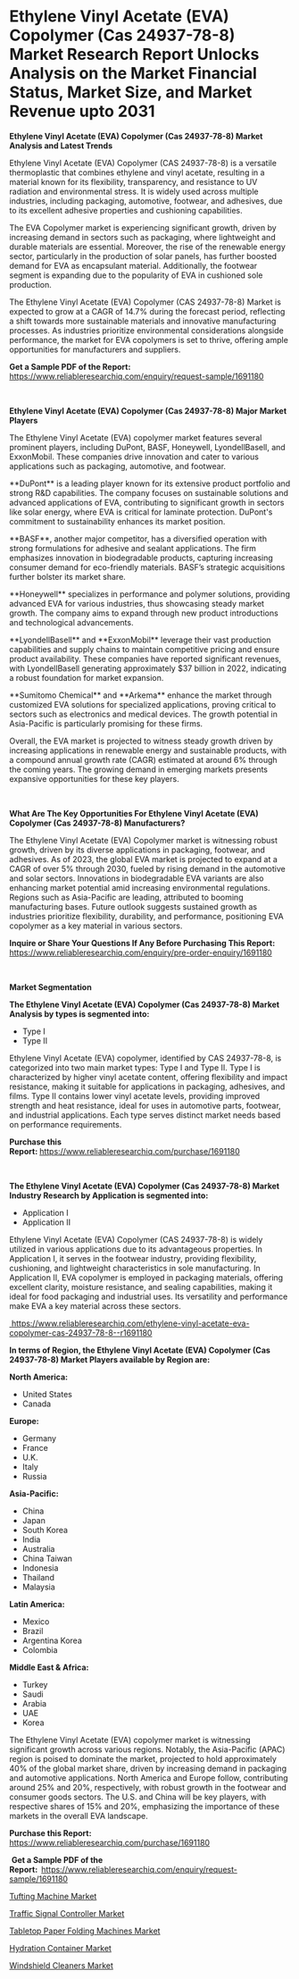 <p><h1>Ethylene Vinyl Acetate (EVA) Copolymer (Cas 24937-78-8) Market Research Report Unlocks Analysis on the Market Financial Status, Market Size, and Market Revenue upto 2031</h1></p><p><strong>Ethylene Vinyl Acetate (EVA) Copolymer (Cas 24937-78-8) Market Analysis and Latest Trends</strong></p>
<p><p>Ethylene Vinyl Acetate (EVA) Copolymer (CAS 24937-78-8) is a versatile thermoplastic that combines ethylene and vinyl acetate, resulting in a material known for its flexibility, transparency, and resistance to UV radiation and environmental stress. It is widely used across multiple industries, including packaging, automotive, footwear, and adhesives, due to its excellent adhesive properties and cushioning capabilities. </p><p>The EVA Copolymer market is experiencing significant growth, driven by increasing demand in sectors such as packaging, where lightweight and durable materials are essential. Moreover, the rise of the renewable energy sector, particularly in the production of solar panels, has further boosted demand for EVA as encapsulant material. Additionally, the footwear segment is expanding due to the popularity of EVA in cushioned sole production.</p><p>The Ethylene Vinyl Acetate (EVA) Copolymer (CAS 24937-78-8) Market is expected to grow at a CAGR of 14.7% during the forecast period, reflecting a shift towards more sustainable materials and innovative manufacturing processes. As industries prioritize environmental considerations alongside performance, the market for EVA copolymers is set to thrive, offering ample opportunities for manufacturers and suppliers.</p></p>
<p><strong>Get a Sample PDF of the Report:&nbsp;</strong> <a href="https://www.reliableresearchiq.com/enquiry/request-sample/1691180?utm_campaign=1461&utm_medium=2&utm_source=Github&utm_content=ia&utm_term=17102024&utm_id=ethylene-vinyl-acetate-eva-copolymer-cas-24937-78-8">https://www.reliableresearchiq.com/enquiry/request-sample/1691180</a></p>
<p>&nbsp;</p>
<p><strong>Ethylene Vinyl Acetate (EVA) Copolymer (Cas 24937-78-8) Major Market Players</strong></p>
<p><p>The Ethylene Vinyl Acetate (EVA) copolymer market features several prominent players, including DuPont, BASF, Honeywell, LyondellBasell, and ExxonMobil. These companies drive innovation and cater to various applications such as packaging, automotive, and footwear.</p><p>**DuPont** is a leading player known for its extensive product portfolio and strong R&D capabilities. The company focuses on sustainable solutions and advanced applications of EVA, contributing to significant growth in sectors like solar energy, where EVA is critical for laminate protection. DuPont's commitment to sustainability enhances its market position.</p><p>**BASF**, another major competitor, has a diversified operation with strong formulations for adhesive and sealant applications. The firm emphasizes innovation in biodegradable products, capturing increasing consumer demand for eco-friendly materials. BASF’s strategic acquisitions further bolster its market share.</p><p>**Honeywell** specializes in performance and polymer solutions, providing advanced EVA for various industries, thus showcasing steady market growth. The company aims to expand through new product introductions and technological advancements.</p><p>**LyondellBasell** and **ExxonMobil** leverage their vast production capabilities and supply chains to maintain competitive pricing and ensure product availability. These companies have reported significant revenues, with LyondellBasell generating approximately $37 billion in 2022, indicating a robust foundation for market expansion.</p><p>**Sumitomo Chemical** and **Arkema** enhance the market through customized EVA solutions for specialized applications, proving critical to sectors such as electronics and medical devices. The growth potential in Asia-Pacific is particularly promising for these firms.</p><p>Overall, the EVA market is projected to witness steady growth driven by increasing applications in renewable energy and sustainable products, with a compound annual growth rate (CAGR) estimated at around 6% through the coming years. The growing demand in emerging markets presents expansive opportunities for these key players.</p></p>
<p>&nbsp;</p>
<p><strong>What Are The Key Opportunities For Ethylene Vinyl Acetate (EVA) Copolymer (Cas 24937-78-8) Manufacturers?</strong></p>
<p><p>The Ethylene Vinyl Acetate (EVA) Copolymer market is witnessing robust growth, driven by its diverse applications in packaging, footwear, and adhesives. As of 2023, the global EVA market is projected to expand at a CAGR of over 5% through 2030, fueled by rising demand in the automotive and solar sectors. Innovations in biodegradable EVA variants are also enhancing market potential amid increasing environmental regulations. Regions such as Asia-Pacific are leading, attributed to booming manufacturing bases. Future outlook suggests sustained growth as industries prioritize flexibility, durability, and performance, positioning EVA copolymer as a key material in various sectors.</p></p>
<p><strong>Inquire or Share Your Questions If Any Before Purchasing This Report:</strong> <a href="https://www.reliableresearchiq.com/enquiry/pre-order-enquiry/1691180?utm_campaign=1461&utm_medium=2&utm_source=Github&utm_content=ia&utm_term=17102024&utm_id=ethylene-vinyl-acetate-eva-copolymer-cas-24937-78-8">https://www.reliableresearchiq.com/enquiry/pre-order-enquiry/1691180</a></p>
<p>&nbsp;</p>
<p><strong>Market Segmentation</strong></p>
<p><strong>The Ethylene Vinyl Acetate (EVA) Copolymer (Cas 24937-78-8) Market Analysis by types is segmented into:</strong></p>
<p><ul><li>Type I</li><li>Type II</li></ul></p>
<p><p>Ethylene Vinyl Acetate (EVA) copolymer, identified by CAS 24937-78-8, is categorized into two main market types: Type I and Type II. Type I is characterized by higher vinyl acetate content, offering flexibility and impact resistance, making it suitable for applications in packaging, adhesives, and films. Type II contains lower vinyl acetate levels, providing improved strength and heat resistance, ideal for uses in automotive parts, footwear, and industrial applications. Each type serves distinct market needs based on performance requirements.</p></p>
<p><strong>Purchase this Report:&nbsp;</strong><a href="https://www.reliableresearchiq.com/purchase/1691180?utm_campaign=1461&utm_medium=2&utm_source=Github&utm_content=ia&utm_term=17102024&utm_id=ethylene-vinyl-acetate-eva-copolymer-cas-24937-78-8">https://www.reliableresearchiq.com/purchase/1691180</a></p>
<p>&nbsp;</p>
<p><strong>The Ethylene Vinyl Acetate (EVA) Copolymer (Cas 24937-78-8) Market Industry Research by Application is segmented into:</strong></p>
<p><ul><li>Application I</li><li>Application II</li></ul></p>
<p><p>Ethylene Vinyl Acetate (EVA) Copolymer (CAS 24937-78-8) is widely utilized in various applications due to its advantageous properties. In Application I, it serves in the footwear industry, providing flexibility, cushioning, and lightweight characteristics in sole manufacturing. In Application II, EVA copolymer is employed in packaging materials, offering excellent clarity, moisture resistance, and sealing capabilities, making it ideal for food packaging and industrial uses. Its versatility and performance make EVA a key material across these sectors.</p></p>
<p><a href="https://www.reliableresearchiq.com/ethylene-vinyl-acetate-eva-copolymer-cas-24937-78-8--r1691180?utm_campaign=1461&utm_medium=2&utm_source=Github&utm_content=ia&utm_term=17102024&utm_id=ethylene-vinyl-acetate-eva-copolymer-cas-24937-78-8">&nbsp;https://www.reliableresearchiq.com/ethylene-vinyl-acetate-eva-copolymer-cas-24937-78-8--r1691180</a></p>
<p><strong>In terms of Region, the Ethylene Vinyl Acetate (EVA) Copolymer (Cas 24937-78-8) Market Players available by Region are:</strong></p>
<p>
    <p> <strong> North America: </strong>
        <ul>
            <li>United States</li>
            <li>Canada</li>
        </ul>
        </p> 
    <p> <strong> Europe: </strong>
        <ul>
            <li>Germany</li>
            <li>France</li>
            <li>U.K.</li>
            <li>Italy</li>
            <li>Russia</li>
        </ul>
        </p> 
    <p> <strong> Asia-Pacific: </strong>
        <ul>
            <li>China</li>
            <li>Japan</li>
            <li>South Korea</li>
            <li>India</li>
            <li>Australia</li>
            <li>China Taiwan</li>
            <li>Indonesia</li>
            <li>Thailand</li>
            <li>Malaysia</li>
        </ul>
        </p> 
    <p> <strong> Latin America: </strong>
        <ul>
            <li>Mexico</li>
            <li>Brazil</li>
            <li>Argentina Korea</li>
            <li>Colombia</li>
        </ul>
        </p> 
    <p> <strong> Middle East & Africa: </strong>
        <ul>
            <li>Turkey</li>
            <li>Saudi</li>
            <li>Arabia</li>
            <li>UAE</li>
            <li>Korea</li>
        </ul>
    </p>
    </p>
<p><p>The Ethylene Vinyl Acetate (EVA) copolymer market is witnessing significant growth across various regions. Notably, the Asia-Pacific (APAC) region is poised to dominate the market, projected to hold approximately 40% of the global market share, driven by increasing demand in packaging and automotive applications. North America and Europe follow, contributing around 25% and 20%, respectively, with robust growth in the footwear and consumer goods sectors. The U.S. and China will be key players, with respective shares of 15% and 20%, emphasizing the importance of these markets in the overall EVA landscape.</p></p>
<p><strong>Purchase this Report: </strong><a href="https://www.reliableresearchiq.com/purchase/1691180?utm_campaign=1461&utm_medium=2&utm_source=Github&utm_content=ia&utm_term=17102024&utm_id=ethylene-vinyl-acetate-eva-copolymer-cas-24937-78-8">https://www.reliableresearchiq.com/purchase/1691180</a></p>
<p>&nbsp;<strong>Get a Sample PDF of the Report:&nbsp;&nbsp;</strong><a href="https://www.reliableresearchiq.com/enquiry/request-sample/1691180?utm_campaign=1461&utm_medium=2&utm_source=Github&utm_content=ia&utm_term=17102024&utm_id=ethylene-vinyl-acetate-eva-copolymer-cas-24937-78-8">https://www.reliableresearchiq.com/enquiry/request-sample/1691180</a></p>
<p><strong></strong></p>
<p><p><a href="https://issuu.com/reportprime-2/docs/tufting-machine-market-size-2030.pp_4691f86ceb6dab?utm_campaign=1461&utm_medium=2&utm_source=Github&utm_content=ia&utm_term=17102024&utm_id=ethylene-vinyl-acetate-eva-copolymer-cas-24937-78-8">Tufting Machine Market</a></p><p><a href="https://issuu.com/reportprime-2/docs/traffic-signal-controller-market-si_e1212131891a77?utm_campaign=1461&utm_medium=2&utm_source=Github&utm_content=ia&utm_term=17102024&utm_id=ethylene-vinyl-acetate-eva-copolymer-cas-24937-78-8">Traffic Signal Controller Market</a></p><p><a href="https://github.com/seemagartingsvo/Market-Research-Report-List-1/blob/main/tabletop-paper-folding-machines-market.md?utm_campaign=1461&utm_medium=2&utm_source=Github&utm_content=ia&utm_term=17102024&utm_id=ethylene-vinyl-acetate-eva-copolymer-cas-24937-78-8">Tabletop Paper Folding Machines Market</a></p><p><a href="https://www.linkedin.com/pulse/hydration-container-market-research-report-exploring-size-revenue-glenc?utm_campaign=1461&utm_medium=2&utm_source=Github&utm_content=ia&utm_term=17102024&utm_id=ethylene-vinyl-acetate-eva-copolymer-cas-24937-78-8">Hydration Container Market</a></p><p><a href="https://www.linkedin.com/pulse/emerging-windshield-cleaners-market-opportunities-analysis-ily4c?utm_campaign=1461&utm_medium=2&utm_source=Github&utm_content=ia&utm_term=17102024&utm_id=ethylene-vinyl-acetate-eva-copolymer-cas-24937-78-8">Windshield Cleaners Market</a></p></p>